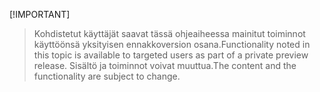  [!IMPORTANT]
> <span data-ttu-id="4dda1-101">Kohdistetut käyttäjät saavat tässä ohjeaiheessa mainitut toiminnot käyttöönsä yksityisen ennakkoversion osana.</span><span class="sxs-lookup"><span data-stu-id="4dda1-101">Functionality noted in this topic is available to targeted users as part of a private preview release.</span></span> <span data-ttu-id="4dda1-102">Sisältö ja toiminnot voivat muuttua.</span><span class="sxs-lookup"><span data-stu-id="4dda1-102">The content and the functionality are subject to change.</span></span> 
